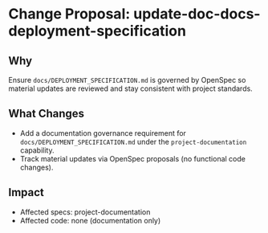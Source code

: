 # Change Proposal: update-doc-docs-deployment-specification

## Why

Ensure `docs/DEPLOYMENT_SPECIFICATION.md` is governed by OpenSpec so material updates are reviewed and stay consistent with project standards.

## What Changes

- Add a documentation governance requirement for `docs/DEPLOYMENT_SPECIFICATION.md` under the `project-documentation` capability.
- Track material updates via OpenSpec proposals (no functional code changes).

## Impact

- Affected specs: project-documentation
- Affected code: none (documentation only)

